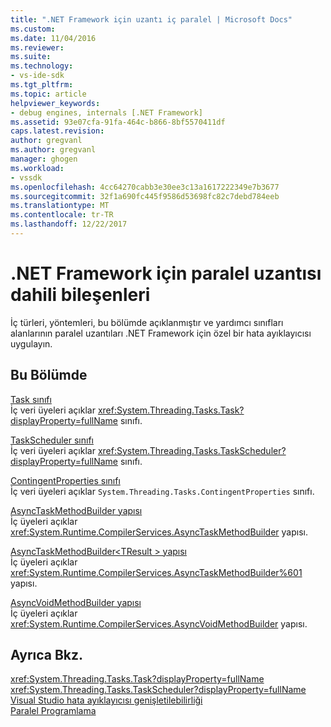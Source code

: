 ```yaml
---
title: ".NET Framework için uzantı iç paralel | Microsoft Docs"
ms.custom: 
ms.date: 11/04/2016
ms.reviewer: 
ms.suite: 
ms.technology:
- vs-ide-sdk
ms.tgt_pltfrm: 
ms.topic: article
helpviewer_keywords:
- debug engines, internals [.NET Framework]
ms.assetid: 93e07cfa-91fa-464c-b866-8bf5570411df
caps.latest.revision: 
author: gregvanl
ms.author: gregvanl
manager: ghogen
ms.workload:
- vssdk
ms.openlocfilehash: 4cc64270cabb3e30ee3c13a1617222349e7b3677
ms.sourcegitcommit: 32f1a690fc445f9586d53698fc82c7debd784eeb
ms.translationtype: MT
ms.contentlocale: tr-TR
ms.lasthandoff: 12/22/2017
---
```

# <a name="parallel-extension-internals-for-the-net-framework"></a>.NET Framework için paralel uzantısı dahili bileşenleri
İç türleri, yöntemleri, bu bölümde açıklanmıştır ve yardımcı sınıfları alanlarının paralel uzantıları .NET Framework için özel bir hata ayıklayıcısı uygulayın.  
  
## <a name="in-this-section"></a>Bu Bölümde  
 [Task sınıfı](../../extensibility/debugger/task-class-internal-members.md)  
 İç veri üyeleri açıklar <xref:System.Threading.Tasks.Task?displayProperty=fullName> sınıfı.  
  
 [TaskScheduler sınıfı](../../extensibility/debugger/taskscheduler-class-internal-members.md)  
 İç veri üyeleri açıklar <xref:System.Threading.Tasks.TaskScheduler?displayProperty=fullName> sınıfı.  
  
 [ContingentProperties sınıfı](../../extensibility/debugger/contingentproperties-class-internal-members.md)  
 İç veri üyeleri açıklar `System.Threading.Tasks.ContingentProperties` sınıfı.  
  
 [AsyncTaskMethodBuilder yapısı](../../extensibility/debugger/asynctaskmethodbuilder-structure-internal-members.md)  
 İç üyeleri açıklar <xref:System.Runtime.CompilerServices.AsyncTaskMethodBuilder> yapısı.  
  
 [AsyncTaskMethodBuilder\<TResult > yapısı](../../extensibility/debugger/asynctaskmethodbuilder-tresult-structure-internal-members.md)  
 İç üyeleri açıklar <xref:System.Runtime.CompilerServices.AsyncTaskMethodBuilder%601> yapısı.  
  
 [AsyncVoidMethodBuilder yapısı](../../extensibility/debugger/asyncvoidmethodbuilder-structure-internal-members.md)  
 İç üyeleri açıklar <xref:System.Runtime.CompilerServices.AsyncVoidMethodBuilder> yapısı.  
  
## <a name="see-also"></a>Ayrıca Bkz.  
 <xref:System.Threading.Tasks.Task?displayProperty=fullName>   
 <xref:System.Threading.Tasks.TaskScheduler?displayProperty=fullName>   
 [Visual Studio hata ayıklayıcısı genişletilebilirliği](../../extensibility/debugger/visual-studio-debugger-extensibility.md)   
 [Paralel Programlama](/dotnet/standard/parallel-programming/index)